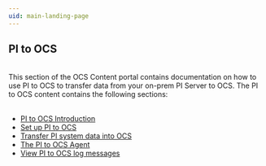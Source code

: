 ```yaml
---
uid: main-landing-page
---
```



## PI to OCS
<br>
This section of the OCS Content portal contains documentation on how to use PI to OCS to transfer data from your on-prem PI Server to OCS. The PI to OCS content contains the following sections:
<br>
<br>

* [PI to OCS Introduction](xref:landing-page1)
* [Set up PI to OCS](xref:landing-page2)
* [Transfer PI system data into OCS](xref:landing-page3)
* [The PI to OCS Agent](xref:landing-page4)
* [View PI to OCS log messages](xref:landing-page5)